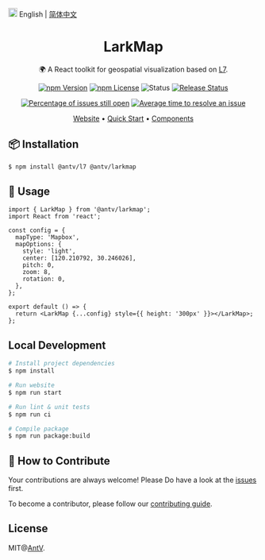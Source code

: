 <img src="https://gw.alipayobjects.com/zos/antfincdn/R8sN%24GNdh6/language.svg" width="18"> English | [简体中文](./README.md)

<h1 align="center">LarkMap</h1>

<div align="center">

🌍 A React toolkit for geospatial visualization based on <a href="https://github.com/antvis/L7">L7</a>.

<!-- [![NPM downloads](https://img.shields.io/npm/dm/@antv/larkmap.svg)](https://npmjs.com/@antv/larkmap) -->
<!-- ![Latest commit](https://badgen.net/github/last-commit/antvis/LarkMap) -->

[![npm Version](https://img.shields.io/npm/v/@antv/larkmap.svg)](https://www.npmjs.com/package/@antv/larkmap) [![npm License](https://img.shields.io/npm/l/@antv/larkmap.svg)](https://www.npmjs.com/package/@antv/larkmap) ![Status](https://badgen.net/github/status/antvis/LarkMap) [![Release Status](https://github.com/antvis/LarkMap/workflows/release/badge.svg?branch=master)](https://github.com/antvis/LarkMap/actions?query=workflow:release)

<!-- [![Coverage Status](https://coveralls.io/repos/github/antvis/LarkMap/badge.svg)](https://coveralls.io/github/antvis/LarkMap) -->

[![Percentage of issues still open](http://isitmaintained.com/badge/open/antvis/LarkMap.svg)](http://isitmaintained.com/project/antvis/LarkMap 'Percentage of issues still open') [![Average time to resolve an issue](http://isitmaintained.com/badge/resolution/antvis/LarkMap.svg)](http://isitmaintained.com/project/antvis/LarkMap 'Average time to resolve an issue')

<p align="center">
  <a href="https://larkmap.antv.vision/en">Website</a> •
  <a href="https://larkmap.antv.vision/guide">Quick Start</a> •
  <a href="https://larkmap.antv.vision/components/larkmap">Components</a>
</p>

</div>

## 📦 Installation

```bash
$ npm install @antv/l7 @antv/larkmap
```

## 🔨 Usage

```tsx
import { LarkMap } from '@antv/larkmap';
import React from 'react';

const config = {
  mapType: 'Mapbox',
  mapOptions: {
    style: 'light',
    center: [120.210792, 30.246026],
    pitch: 0,
    zoom: 8,
    rotation: 0,
  },
};

export default () => {
  return <LarkMap {...config} style={{ height: '300px' }}></LarkMap>;
};
```

## Local Development

```bash
# Install project dependencies
$ npm install

# Run website
$ npm run start

# Run lint & unit tests
$ npm run ci

# Compile package
$ npm run package:build
```

## 🤝 How to Contribute

Your contributions are always welcome! Please Do have a look at the [issues](https://github.com/antvis/LarkMap/issues) first.

To become a contributor, please follow our [contributing guide](https://www.yuque.com/docs/share/fc554034-9331-4cc3-be03-10a2d32b6459).

## License

MIT@[AntV](https://github.com/antvis).

